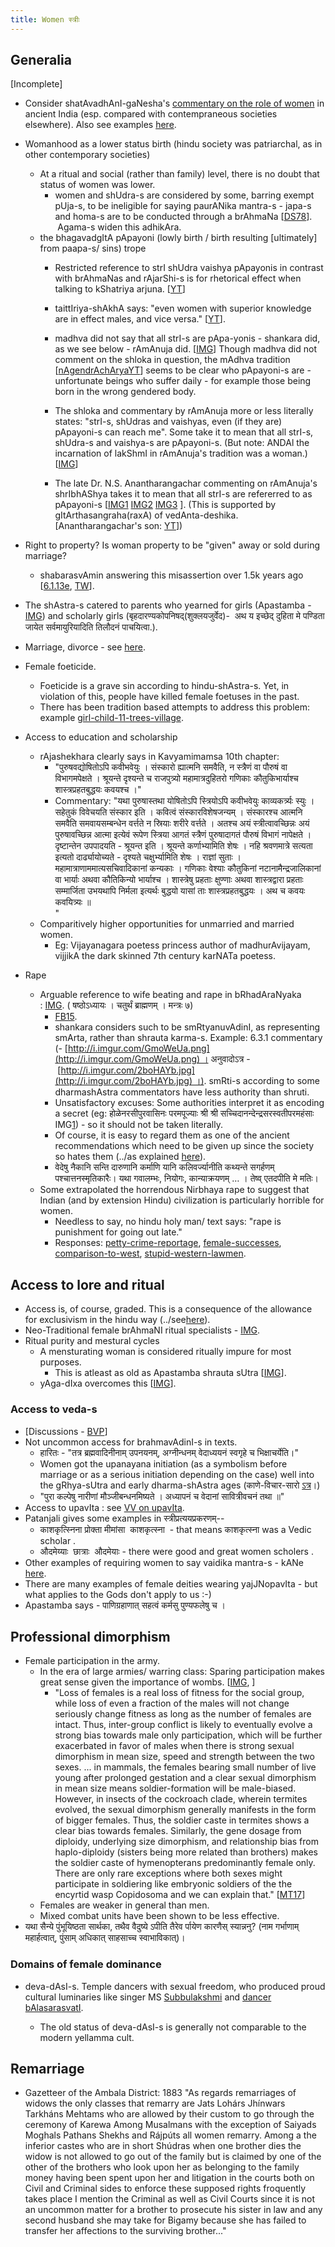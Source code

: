 ```yaml
---
title: Women स्त्रीः
---
```

## Generalia

\[Incomplete\]  

- Consider shatAvadhAnI-gaNesha's [commentary on the role of women](../http://www.youtube.com/watch?v=EmlvavD3LSg) in ancient India (esp. compared with contempraneous societies elsewhere). Also see examples [here](../history/persons/).  
    
- Womanhood as a lower status birth (hindu society was patriarchal, as in other contemporary societies)  
    - At a ritual and social (rather than family) level, there is no doubt that status of women was lower.  
        - women and shUdra-s are considered by some, barring exempt pUja-s, to be ineligible for saying paurANika mantra-s - japa-s and homa-s are to be conducted through a brAhmaNa \[[DS78](http://imgur.com/a/9bPwr)\].  Agama-s widen this adhikAra.
    - the bhagavadgItA pApayoni (lowly birth / birth resulting \[ultimately\] from paapa-s/ sins) trope
        - Restricted reference to strI shUdra vaishya pApayonis in contrast with brAhmaNas and rAjarShi-s is for rhetorical effect when talking to kShatriya arjuna. \[[YT](https://youtu.be/2XKPJXOvZ_g?t=944)\]
        - taittIriya-shAkhA says: "even women with superior knowledge are in effect males, and vice versa." \[[YT](https://youtu.be/2XKPJXOvZ_g?t=1021)\].
        - madhva did not say that all strI-s are pApa-yonis - shankara did, as we see below - rAmAnuja did. \[[IMG](http://i.imgur.com/sB8uCPm.png)\] Though madhva did not comment on the shloka in question, the mAdhva tradition \[[nAgendrAchAryaYT](https://www.youtube.com/watch?v=O7_fpvtpt90)\] seems to be clear who pApayoni-s are - unfortunate beings who suffer daily - for example those being born in the wrong gendered body.  
            
        - The shloka and commentary by rAmAnuja more or less literally states: "strI-s, shUdras and vaishyas, even (if they are) pApayoni-s can reach me". Some take it to mean that all strI-s, shUdra-s and vaishya-s are pApayoni-s. (But note: ANDAl the incarnation of lakShmI in rAmAnuja's tradition was a woman.) \[[IMG](http://i.imgur.com/sB8uCPm.png)\]
        - The late Dr. N.S. Anantharangachar commenting on rAmAnuja's shrIbhAShya takes it to mean that all strI-s are refererred to as pApayoni-s \[[IMG1](http://imgur.com/a/Bg576) [IMG2](https://i.imgur.com/9NUYa1c.jpg) [IMG3](https://i.imgur.com/Da21zjB.jpg) \]. (This is supported by gItArthasangraha(raxA) of vedAnta-deshika. \[Anantharangachar's son: [YT](https://youtu.be/2XKPJXOvZ_g?t=697)\])
- Right to property? Is woman property to be "given" away or sold during marriage?
    - shabarasvAmin answering this misassertion over 1.5k years ago \[[6.1.13e](https://archive.org/stream/ShabaraBhasyaTrByGanganathJha/Shabara%20Bhasya%20tr%20by%20Ganganath%20Jha%20Vol%202#page/n289/mode/2up), [TW](https://twitter.com/GhorAngirasa/status/864525895784169475)\].
- The shAstra-s catered to parents who yearned for girls (Apastamba - [IMG](http://imgur.com/EY8uTXbs)) and scholarly girls (बृहदारण्यकोपनिषद्(शुक्लयजुर्वेद)-  अथ य इच्छेद् दुहिता मे पण्डिता जायेत सर्वमायुरियादिति तिलौदनं पाचयित्वा.).
- Marriage, divorce - see [here](../aashrama/).

- Female foeticide.
    - Foeticide is a grave sin according to hindu-shAstra-s. Yet, in violation of this, people have killed female foetuses in the past.
    - There has been tradition based attempts to address this problem: example [girl-child-11-trees-village](http://www.folomojo.com/indias-other-daughters/).
- Access to education and scholarship
    - rAjashekhara clearly says in Kavyamimamsa 10th chapter:
        - "पुरुषवद्योषितोऽपि कवीभवेयुः । संस्कारो ह्यात्मनि समवैति, न स्त्रैणं वा पौरुषं वा विभागमपेक्षते । श्रूयन्ते दृश्यन्ते च राजपुत्र्यो महामात्रदुहितरो गणिकाः कौतुकिभार्याश्च शास्त्रप्रहतबुद्धयः कवयश्च ।"
        - Commentary: "यथा पुरुषास्तथा योषितोऽपि स्त्रियोऽपि कवीभवेयुः काव्यकर्त्र्यः स्युः । सहेतुकं विवेचयति संस्कार इति । कवित्वं संस्कारविशेषजन्यम् । संस्कारश्च आत्मनि समवैति समवायसम्बन्धेन वर्त्तते न स्रियाः शरीरे वर्त्तते । अतश्च अयं स्त्रीत्वावच्छिन्नः अयं पुरुषावच्छिन्न आत्मा इत्येवं रूपेण स्त्रिया आगतं स्त्रैणं पुरुषादागतं पौरुषं विभागं नापेक्षते । दृष्टान्तेन उपपादयति \- श्रूयन्त इति । श्रूयन्ते कर्णाभ्यामिति शेषः । नहि श्रवणमात्रे सत्यता इत्यतो दार्ढ्यायोच्यते \- दृश्यते चक्षुर्भ्यामिति शेषः । राज्ञां सुताः । महामात्राणाममात्यसचिवादिकानां कन्यकाः । गणिकाः वेश्याः कौतुकिनां नटानामैन्द्रजालिकानां वा भार्याः अथवा कौतिकिन्यो भार्याश्च । शास्त्रेषु प्रहताः क्षुण्णाः अथवा शास्त्रद्वारा प्रहताः सम्मार्जिता उभयथापि निर्मला इत्यर्थः बुद्धयो यासां ताः शास्त्रप्रहतबुद्धयः । अथ च कवयः कवयित्र्यः ॥  
            "
    - Comparitively higher opportunities for unmarried and married women.
        - Eg: Vijayanagara poetess princess author of madhurAvijayam, vijjikA the dark skinned 7th century karNATa poetess.
- Rape
    - Arguable reference to wife beating and rape in bRhadAraNyaka : [IMG](http://i.imgur.com/M699DZ6.jpg). ( षष्ठोऽध्यायः । चतुर्थं ब्राह्मणम् । मन्त्रः ७)
        - [FB15](https://www.facebook.com/photo.php?fbid=990115107700335&set=p.990115107700335&type=1).
        - shankara considers such to be smRtyanuvAdinI, as representing smArta, rather than shrauta karma-s. Example: 6.3.1 commentary (- [http://i.imgur.com/GmoWeUa.png](http://i.imgur.com/GmoWeUa.png) । अनुवादोऽत्र - [http://i.imgur.com/2boHAYb.jpg](http://i.imgur.com/2boHAYb.jpg) ।). smRti-s according to some dharmashAstra commentators have less authority than shruti.
        - Unsatisfactory excuses: Some authorities interpret it as encoding a secret (eg: होळेनरसीपुरवासिनः परमपूज्याः श्री श्री सच्चिदानन्देन्द्रसरस्वतीपरमहंसाः IMG[1](http://i.imgur.com/gZbPyuA.jpg)) \- so it should not be taken literally.
        - Of course, it is easy to regard them as one of the ancient recommendations which need to be given up since the society so hates them (../as explained [here](dharma-fluid/)).
        - वेदेषु नैकानि सन्ति दारुणानि कर्माणि यानि कलिवर्ज्यानीति कथ्यन्ते सगर्हणम् पश्चात्तनस्मृतिकारैः। यथा गवालम्भः, नियोगः, कान्याक्रयणम् … । तेष्व् एतदपीति मे मतिः।
    - Some extrapolated the horrendous Nirbhaya rape to suggest that Indian (and by extension Hindu) civilization is particularly horrible for women. 
        - Needless to say, no hindu holy man/ text says: "rape is punishment for going out late."
        - Responses: [petty-crime-reportage](https://bharatabharati.wordpress.com/2015/03/20/is-delhi-really-that-dangerous-jenny-dave-prager/), [female-successes](http://indiafacts.co.in/i-too-am-indias-daughter/), [comparison-to-west](http://indiafacts.co.in/examining-the-wests-culture-of-rape/), [stupid-western-lawmen](http://www.thedailybeast.com/articles/2015/03/12/13-year-old-s-rape-case-dismissed-because-her-body-is-well-developed.html).

  

## Access to lore and ritual

- Access is, of course, graded. This is a consequence of the allowance for exclusivism in the hindu way (../see[here](../self-cultivation/communal-support/exclusivity/)).
- Neo-Traditional female brAhmaNI ritual specialists - [IMG](https://imgur.com/qBfxxQI).
- Ritual purity and mestural cycles
    - A mensturating woman is considered ritually impure for most purposes.
        - This is atleast as old as Apastamba shrauta sUtra \[[IMG](https://i.imgur.com/6MS3I5u.jpg)\].
    - yAga-dIxa overcomes this \[[IMG](https://i.imgur.com/6MS3I5u.jpg)\].

### Access to veda-s 
- \[Discussions - [BVP](https://groups.google.com/d/msg/bvparishat/0n41vcuW9E0/6vLNNRViDQAJ)\]
- Not uncommon access for brahmavAdinI-s in texts.
    - हारितः \- "तत्र ब्रह्मवादिनीनाम् उपनयनम्, अग्नीन्धनम् वेदाध्ययनं स्वगृहे च भिक्षाचर्येति।"
    - Women got the upanayana initiation (as a symbolism before marriage or as a serious initiation depending on the case) well into the gRhya-sUtra and early dharma-shAstra ages (काणे-विचार-सारो [ऽत्र](https://archive.org/stream/HistoryOfDharmasastraVol.IIPartIPandurangVamanKane/History%20Of%20Dharmasastra%20-%20Vol.%20II%20Part%20I%20-%20Pandurang%20Vaman%20Kane#page/n345/mode/2up)।)
    - "पुरा कल्पेषु नारीणां मौञ्जीबन्धनमिष्यते । अध्यापनं च वेदानां सावित्रीवचनं तथा ॥"
- Access to upavIta : see [VV on upavIta](https://vvasuki.github.io/saMskAra/kalpaH/general/AchAraH/saMskAraH/upavItam/).
- Patanjali gives some examples in स्त्रीप्रत्ययप्रकरणम्--
    - काशकृत्स्निना प्रोक्ता मीमांसा  काशकृत्स्ना  \- that means काशकृत्स्ना was a Vedic scholar .
    - औदमेय्याः  छात्राः  औदमेयाः \- there were good and great women scholers .
- Other examples of requiring women to say vaidika mantra-s - kANe [here](https://archive.org/stream/HistoryOfDharmasastraVol.IIPartIPandurangVamanKane/History%20Of%20Dharmasastra%20-%20Vol.%20II%20Part%20I%20-%20Pandurang%20Vaman%20Kane#page/n417/mode/2up).
- There are many examples of female deities wearing yajJNopavIta - but what applies to the Gods don't apply to us :-)
- Apastamba says - पाणिग्रहाणात् सहत्वं कर्मसु पुण्यफलेषु च ।
    

## Professional dimorphism

- Female participation in the army.
    - In the era of large armies/ warring class: Sparing participation makes great sense given the importance of wombs. \[[IMG](http://i.imgsafe.org/bb34718889.jpg), \]
        - "Loss of females is a real loss of fitness for the social group, while loss of even a fraction of the males will not change seriously change fitness as long as the number of females are intact. Thus, inter-group conflict is likely to eventually evolve a strong bias towards male only participation, which will be further exacerbated in favor of males when there is strong sexual dimorphism in mean size, speed and strength between the two sexes. ... in mammals, the females bearing small number of live young after prolonged gestation and a clear sexual dimorphism in mean size means soldier-formation will be male-biased. However, in insects of the cockroach clade, wherein termites evolved, the sexual dimorphism generally manifests in the form of bigger females. Thus, the soldier caste in termites shows a clear bias towards females. Similarly, the gene dosage from diploidy, underlying size dimorphism, and relationship bias from haplo-diploidy (sisters being more related than brothers) makes the soldier caste of hymenopterans predominantly female only. There are only rare exceptions where both sexes might participate in soldiering like embryonic soldiers of the the encyrtid wasp Copidosoma and we can explain that." \[[MT17](https://manasataramgini.wordpress.com/2017/12/06/of-lives-of-men-of-times-of-men-iii/)\]
    - Females are weaker in general than men.
    - Mixed combat units have been shown to be less effective.
- यथा सैन्ये पुंभूयिष्ठता सार्थका, तथैव वैदुष्ये ऽपीति तैरेव र्पायेण कारणैस् स्यान्ननु? (नाम गर्भाणाम् महार्हत्वात्, पुंसाम् अधिकात् साहसाच्च स्वाभाविकात्)।

### Domains of female dominance

- deva-dAsI-s. Temple dancers with sexual freedom, who produced proud cultural luminaries like singer MS [Subbulakshmi](https://en.wikipedia.org/wiki/Subbulakshmi) and [dancer bAlasarasvatI](https://en.wikipedia.org/wiki/Balasaraswati).
    
    - The old status of deva-dAsI-s is generally not comparable to the modern yellamma cult.
    
## Remarriage
- Gazetteer of the Ambala District: 1883 "As regards remarriages of widows the only classes that remarry are Jats Lohárs Jhínwars Tarkháns Mehtams who are allowed by their custom to go through the ceremony of Karewa Among Musalmans with the exception of Saiyads Moghals Pathans Shekhs and Rájpúts all women remarry. Among a the inferior castes who are in short Shúdras when one brother dies the widow is not allowed to go out of the family but is claimed by one of the other of the brothers who look upon her as belonging to the family money having been spent upon her and litigation in the courts both on Civil and Criminal sides to enforce these supposed rights froquently takes place I mention the Criminal as well as Civil Courts since it is not an uncommon matter for a brother to prosecute his sister in law and any second husband she may take for Bigamy because she has failed to transfer her affections to the surviving brother..." 